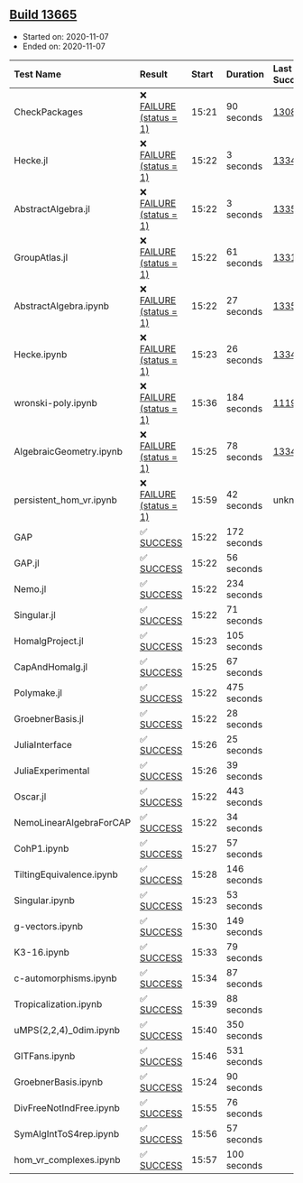 ## [Build 13665](https://oscarci.mathematik.uni-kl.de/job/oscar/13665/)

* Started on: 2020-11-07
* Ended on: 2020-11-07

| Test Name    | Result | Start | Duration | Last Success | First Failure |
|:-------------|:-------|:------|:---------|:-------------|:--------------|
| CheckPackages | ❌ [FAILURE (status = 1)](https://oscarci.mathematik.uni-kl.de/job/oscar/13665/artifact/logs/build-13665/CheckPackages.log) | 15:21 | 90 seconds | [13085](https://oscarci.mathematik.uni-kl.de/job/oscar/13085/) | [13086](https://oscarci.mathematik.uni-kl.de/job/oscar/13086/) |
| Hecke.jl | ❌ [FAILURE (status = 1)](https://oscarci.mathematik.uni-kl.de/job/oscar/13665/artifact/logs/build-13665/Hecke.jl.log) | 15:22 | 3 seconds | [13341](https://oscarci.mathematik.uni-kl.de/job/oscar/13341/) | [13342](https://oscarci.mathematik.uni-kl.de/job/oscar/13342/) |
| AbstractAlgebra.jl | ❌ [FAILURE (status = 1)](https://oscarci.mathematik.uni-kl.de/job/oscar/13665/artifact/logs/build-13665/AbstractAlgebra.jl.log) | 15:22 | 3 seconds | [13355](https://oscarci.mathematik.uni-kl.de/job/oscar/13355/) | [13356](https://oscarci.mathematik.uni-kl.de/job/oscar/13356/) |
| GroupAtlas.jl | ❌ [FAILURE (status = 1)](https://oscarci.mathematik.uni-kl.de/job/oscar/13665/artifact/logs/build-13665/GroupAtlas.jl.log) | 15:22 | 61 seconds | [13311](https://oscarci.mathematik.uni-kl.de/job/oscar/13311/) | [13312](https://oscarci.mathematik.uni-kl.de/job/oscar/13312/) |
| AbstractAlgebra.ipynb | ❌ [FAILURE (status = 1)](https://oscarci.mathematik.uni-kl.de/job/oscar/13665/artifact/logs/build-13665/AbstractAlgebra.ipynb.log) | 15:22 | 27 seconds | [13355](https://oscarci.mathematik.uni-kl.de/job/oscar/13355/) | [13356](https://oscarci.mathematik.uni-kl.de/job/oscar/13356/) |
| Hecke.ipynb | ❌ [FAILURE (status = 1)](https://oscarci.mathematik.uni-kl.de/job/oscar/13665/artifact/logs/build-13665/Hecke.ipynb.log) | 15:23 | 26 seconds | [13341](https://oscarci.mathematik.uni-kl.de/job/oscar/13341/) | [13342](https://oscarci.mathematik.uni-kl.de/job/oscar/13342/) |
| wronski-poly.ipynb | ❌ [FAILURE (status = 1)](https://oscarci.mathematik.uni-kl.de/job/oscar/13665/artifact/logs/build-13665/wronski-poly.ipynb.log) | 15:36 | 184 seconds | [11192](https://oscarci.mathematik.uni-kl.de/job/oscar/11192/) | [11193](https://oscarci.mathematik.uni-kl.de/job/oscar/11193/) |
| AlgebraicGeometry.ipynb | ❌ [FAILURE (status = 1)](https://oscarci.mathematik.uni-kl.de/job/oscar/13665/artifact/logs/build-13665/AlgebraicGeometry.ipynb.log) | 15:25 | 78 seconds | [13341](https://oscarci.mathematik.uni-kl.de/job/oscar/13341/) | [13342](https://oscarci.mathematik.uni-kl.de/job/oscar/13342/) |
| persistent_hom_vr.ipynb | ❌ [FAILURE (status = 1)](https://oscarci.mathematik.uni-kl.de/job/oscar/13665/artifact/logs/build-13665/persistent_hom_vr.ipynb.log) | 15:59 | 42 seconds | unknown | unknown |
| GAP | ✅ [SUCCESS](https://oscarci.mathematik.uni-kl.de/job/oscar/13665/artifact/logs/build-13665/GAP.log) | 15:22 | 172 seconds |  |  |
| GAP.jl | ✅ [SUCCESS](https://oscarci.mathematik.uni-kl.de/job/oscar/13665/artifact/logs/build-13665/GAP.jl.log) | 15:22 | 56 seconds |  |  |
| Nemo.jl | ✅ [SUCCESS](https://oscarci.mathematik.uni-kl.de/job/oscar/13665/artifact/logs/build-13665/Nemo.jl.log) | 15:22 | 234 seconds |  |  |
| Singular.jl | ✅ [SUCCESS](https://oscarci.mathematik.uni-kl.de/job/oscar/13665/artifact/logs/build-13665/Singular.jl.log) | 15:22 | 71 seconds |  |  |
| HomalgProject.jl | ✅ [SUCCESS](https://oscarci.mathematik.uni-kl.de/job/oscar/13665/artifact/logs/build-13665/HomalgProject.jl.log) | 15:23 | 105 seconds |  |  |
| CapAndHomalg.jl | ✅ [SUCCESS](https://oscarci.mathematik.uni-kl.de/job/oscar/13665/artifact/logs/build-13665/CapAndHomalg.jl.log) | 15:25 | 67 seconds |  |  |
| Polymake.jl | ✅ [SUCCESS](https://oscarci.mathematik.uni-kl.de/job/oscar/13665/artifact/logs/build-13665/Polymake.jl.log) | 15:22 | 475 seconds |  |  |
| GroebnerBasis.jl | ✅ [SUCCESS](https://oscarci.mathematik.uni-kl.de/job/oscar/13665/artifact/logs/build-13665/GroebnerBasis.jl.log) | 15:22 | 28 seconds |  |  |
| JuliaInterface | ✅ [SUCCESS](https://oscarci.mathematik.uni-kl.de/job/oscar/13665/artifact/logs/build-13665/JuliaInterface.log) | 15:26 | 25 seconds |  |  |
| JuliaExperimental | ✅ [SUCCESS](https://oscarci.mathematik.uni-kl.de/job/oscar/13665/artifact/logs/build-13665/JuliaExperimental.log) | 15:26 | 39 seconds |  |  |
| Oscar.jl | ✅ [SUCCESS](https://oscarci.mathematik.uni-kl.de/job/oscar/13665/artifact/logs/build-13665/Oscar.jl.log) | 15:22 | 443 seconds |  |  |
| NemoLinearAlgebraForCAP | ✅ [SUCCESS](https://oscarci.mathematik.uni-kl.de/job/oscar/13665/artifact/logs/build-13665/NemoLinearAlgebraForCAP.log) | 15:22 | 34 seconds |  |  |
| CohP1.ipynb | ✅ [SUCCESS](https://oscarci.mathematik.uni-kl.de/job/oscar/13665/artifact/logs/build-13665/CohP1.ipynb.log) | 15:27 | 57 seconds |  |  |
| TiltingEquivalence.ipynb | ✅ [SUCCESS](https://oscarci.mathematik.uni-kl.de/job/oscar/13665/artifact/logs/build-13665/TiltingEquivalence.ipynb.log) | 15:28 | 146 seconds |  |  |
| Singular.ipynb | ✅ [SUCCESS](https://oscarci.mathematik.uni-kl.de/job/oscar/13665/artifact/logs/build-13665/Singular.ipynb.log) | 15:23 | 53 seconds |  |  |
| g-vectors.ipynb | ✅ [SUCCESS](https://oscarci.mathematik.uni-kl.de/job/oscar/13665/artifact/logs/build-13665/g-vectors.ipynb.log) | 15:30 | 149 seconds |  |  |
| K3-16.ipynb | ✅ [SUCCESS](https://oscarci.mathematik.uni-kl.de/job/oscar/13665/artifact/logs/build-13665/K3-16.ipynb.log) | 15:33 | 79 seconds |  |  |
| c-automorphisms.ipynb | ✅ [SUCCESS](https://oscarci.mathematik.uni-kl.de/job/oscar/13665/artifact/logs/build-13665/c-automorphisms.ipynb.log) | 15:34 | 87 seconds |  |  |
| Tropicalization.ipynb | ✅ [SUCCESS](https://oscarci.mathematik.uni-kl.de/job/oscar/13665/artifact/logs/build-13665/Tropicalization.ipynb.log) | 15:39 | 88 seconds |  |  |
| uMPS(2,2,4)_0dim.ipynb | ✅ [SUCCESS](https://oscarci.mathematik.uni-kl.de/job/oscar/13665/artifact/logs/build-13665/uMPS-2-2-4-_0dim.ipynb.log) | 15:40 | 350 seconds |  |  |
| GITFans.ipynb | ✅ [SUCCESS](https://oscarci.mathematik.uni-kl.de/job/oscar/13665/artifact/logs/build-13665/GITFans.ipynb.log) | 15:46 | 531 seconds |  |  |
| GroebnerBasis.ipynb | ✅ [SUCCESS](https://oscarci.mathematik.uni-kl.de/job/oscar/13665/artifact/logs/build-13665/GroebnerBasis.ipynb.log) | 15:24 | 90 seconds |  |  |
| DivFreeNotIndFree.ipynb | ✅ [SUCCESS](https://oscarci.mathematik.uni-kl.de/job/oscar/13665/artifact/logs/build-13665/DivFreeNotIndFree.ipynb.log) | 15:55 | 76 seconds |  |  |
| SymAlgIntToS4rep.ipynb | ✅ [SUCCESS](https://oscarci.mathematik.uni-kl.de/job/oscar/13665/artifact/logs/build-13665/SymAlgIntToS4rep.ipynb.log) | 15:56 | 57 seconds |  |  |
| hom_vr_complexes.ipynb | ✅ [SUCCESS](https://oscarci.mathematik.uni-kl.de/job/oscar/13665/artifact/logs/build-13665/hom_vr_complexes.ipynb.log) | 15:57 | 100 seconds |  |  |

